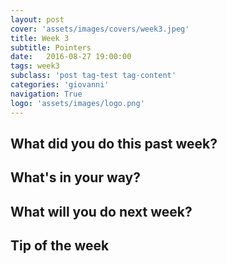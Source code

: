 ```yaml
---
layout: post
cover: 'assets/images/covers/week3.jpeg'
title: Week 3
subtitle: Pointers
date:   2016-08-27 19:00:00
tags: week3
subclass: 'post tag-test tag-content'
categories: 'giovanni'
navigation: True
logo: 'assets/images/logo.png'
---
```


## What did you do this past week?


## What's in your way?


## What will you do next week?


## Tip of the week